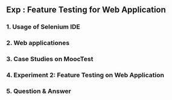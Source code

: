 ## Exp : Feature Testing for Web Application

### 1. Usage of Selenium IDE   

### 2. Web applicationes

### 3. Case Studies on MoocTest 

### 4. Experiment 2: Feature Testing on Web Application

### 5. Question & Answer


